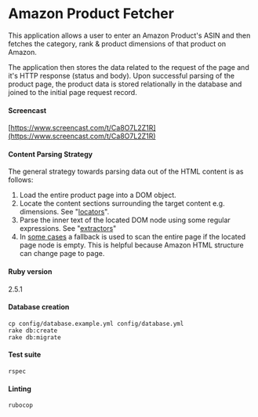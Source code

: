 # Amazon Product Fetcher

This application allows a user to enter an Amazon Product's ASIN and then fetches the category, rank & product dimensions of that product on Amazon.

The application then stores the data related to the request of the page and it's HTTP response (status and body). Upon successful parsing of the product page, the product data is stored relationally in the database and joined to the initial page request record.

#### Screencast

[https://www.screencast.com/t/Ca8O7L2Z1R](https://www.screencast.com/t/Ca8O7L2Z1R)

#### Content Parsing Strategy

The general strategy towards parsing data out of the HTML content is as follows:

1. Load the entire product page into a DOM object.
2. Locate the content sections surrounding the target content e.g. dimensions. See "[locators](https://github.com/alkema-ca/amazon_product/tree/master/app/integrations/amazon/locators)".
3. Parse the inner text of the located DOM node using some regular expressions. See "[extractors](https://github.com/alkema-ca/amazon_product/tree/master/app/integrations/amazon/extractors)"
4. In [some cases](https://github.com/alkema-ca/amazon_product/blob/master/app/integrations/amazon/extractors/primary_category.rb#L33) a fallback is used to scan the entire page if the located page node is empty. This is helpful because Amazon HTML structure can change page to page.

#### Ruby version

2.5.1

#### Database creation

```
cp config/database.example.yml config/database.yml
rake db:create
rake db:migrate
```

#### Test suite

```
rspec
```

#### Linting

```
rubocop
```
